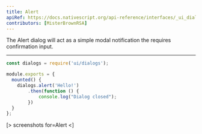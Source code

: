 ```yaml
---
title: Alert
apiRef: https://docs.nativescript.org/api-reference/interfaces/_ui_dialogs_.alertoptions
contributors: [MisterBrownRSA]
---
```


The Alert dialog will act as a simple modal notification the requires confirmation input.

---

```javascript
const dialogs = require('ui/dialogs');

module.exports = {
  mounted() {
    dialogs.alert('Hello!')
        .then(function () {
            console.log("Dialog closed");
        })
  }
};
```

[> screenshots for=Alert <]